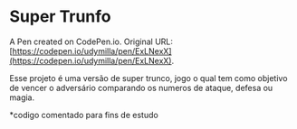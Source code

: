 # Super Trunfo

A Pen created on CodePen.io. Original URL: [https://codepen.io/udymilla/pen/ExLNexX](https://codepen.io/udymilla/pen/ExLNexX).

Esse projeto é uma versão de super trunco, jogo o qual tem como objetivo de vencer o adversário comparando os numeros de ataque, defesa ou magia.


*codigo comentado para fins de estudo